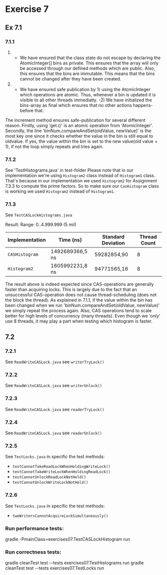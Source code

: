 # Exercise 7


## Ex 7.1

### 7.1.1

1. - We have ensured that the class state do not escape by declaring 
the AtomicInteger[] bins as private. This ensures that the array will 
only be accessed through our defined methods which are public. Also,
this ensures that the bins are immutable. This means that the bins cannot be changed after they have been created.

2. - We have ensured safe publication by 1) using the AtomicInteger 
which operations are atomic. Thus, whenever a bin is updated it is visible to all other threads immediatly.
-2) We have initialized the bins-array as final which ensures that no other actions happens-before that.

The increment method ensures safe-publication for several different reason. 
Firstly, using 'get.()' is an atomic operation from 'AtomicInteger'. 
Secondly, the line 'binNum.compareAndSet(oldValue, newValue)'
is the most key one since it checks whether the value in the bin is 
still equal to oldvalue. If yes, the value within the bin is set to the new value(old value + 1), 
if not the loop simply repeats and tries again. 


### 7.1.2
See 'TestHistograms.java' in test-folder
Please note that in our implementation we're using `Histogram2` class instead of `Histogram1` class.
That's because in our implementation we used `Histogram2` for Assignment 7.3.3 to compute the prime 
factors. So to make sure our `CasHistogram` class is working we used `Histogram2` instead of `Histogram1`.

### 7.1.3
See `TestCASLockHistograms.java`

Result:
Range: 0..4.999.999 (5 mil)

| Implementation   | Time (ns)        | Standard Deviation | Thread Count |
|-------------------|-----------------|--------------------|--------------|
| `CASHistogram`    | 1492689366,5 ns | 59282854,90        | 8            |
| `Histogram2`      | 1605992231,8 ns | 94771565,16        | 8            |


The result above is indeed expected since CAS-operations are generally 
faster than acquiring locks. This is largely due to the fact that an 
unsuccessful CAS-operation does not cause thread-scheduling (does not the block the thread). 
As explained in 7.1.1, if the value within the bin has been changed when we run 'binNum.compareAndSet(oldValue, newValue)'  we simply repeat the process again. Also, CAS operations tend to scale better for high levels of concurrency (many threads). Even though we 'only' use 8 threads, it may play a part when testing which histogram is faster.


## 7.2

### 7.2.1
See `ReadWriteCASLock.java` see `writerTryLock()`

### 7.2.2
See `ReadWriteCASLock.java` see `writerUnlock()`

### 7.2.3
See `ReadWriteCASLock.java` see `readerTryLock()`

### 7.2.4
See `ReadWriteCASLock.java` see `readerUnlock()`

### 7.2.5
See `TestLocks.java` in specific 
the test methods:
- `testCannotTakeReadLockWhenHoldingWriteLock()`
- `testCannotTakeWriteLockWhenHoldingReadLock()`
- `testCannotUnlockReadLockNotHeld()`
- `testCannotUnlockWriteLockNotHeld()`

### 7.2.6
See `TestLocks.java` in specific 
the test methods:
- `twoWritersCannotAcquireLockSimultaneously()`

### Run performance tests:
gradle -PmainClass=exercises07.TestCASLockHistogram run

### Run correctness tests:
gradle cleanTest test --tests exercises07.TestHistograms run
gradle cleanTest test --tests exercises07.TestLocks run




